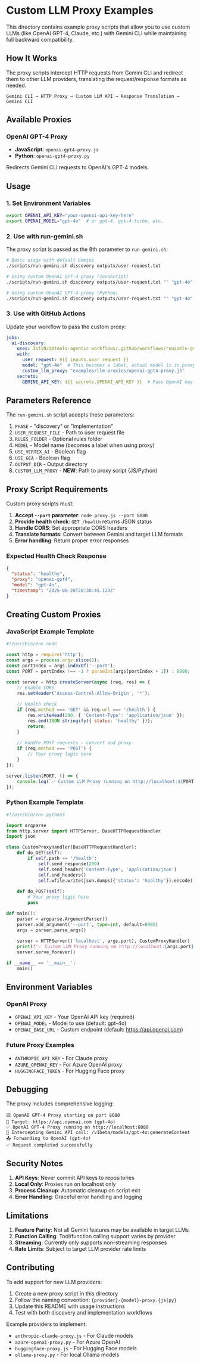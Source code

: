 # Custom LLM Proxy Examples

This directory contains example proxy scripts that allow you to use custom LLMs (like OpenAI GPT-4, Claude, etc.) with Gemini CLI while maintaining full backward compatibility.

## How It Works

The proxy scripts intercept HTTP requests from Gemini CLI and redirect them to other LLM providers, translating the request/response formats as needed.

```
Gemini CLI → HTTP Proxy → Custom LLM API → Response Translation → Gemini CLI
```

## Available Proxies

### OpenAI GPT-4 Proxy

- **JavaScript**: `openai-gpt4-proxy.js`
- **Python**: `openai-gpt4-proxy.py`

Redirects Gemini CLI requests to OpenAI's GPT-4 models.

## Usage

### 1. Set Environment Variables

```bash
export OPENAI_API_KEY="your-openai-api-key-here"
export OPENAI_MODEL="gpt-4o"  # or gpt-4, gpt-4-turbo, etc.
```

### 2. Use with run-gemini.sh

The proxy script is passed as the 8th parameter to `run-gemini.sh`:

```bash
# Basic usage with default Gemini
./scripts/run-gemini.sh discovery outputs/user-request.txt

# Using custom OpenAI GPT-4 proxy (JavaScript)
./scripts/run-gemini.sh discovery outputs/user-request.txt "" "gpt-4o" false false outputs examples/llm-proxies/openai-gpt4-proxy.js

# Using custom OpenAI GPT-4 proxy (Python)
./scripts/run-gemini.sh discovery outputs/user-request.txt "" "gpt-4o" false false outputs examples/llm-proxies/openai-gpt4-proxy.py
```

### 3. Use with GitHub Actions

Update your workflow to pass the custom proxy:

```yaml
jobs:
  ai-discovery:
    uses: IstiN/dmtools-agentic-workflows/.github/workflows/reusable-gemini-discovery.yml@main
    with:
      user_request: ${{ inputs.user_request }}
      model: "gpt-4o"  # This becomes a label, actual model is in proxy
      custom_llm_proxy: "examples/llm-proxies/openai-gpt4-proxy.js"
    secrets:
      GEMINI_API_KEY: ${{ secrets.OPENAI_API_KEY }}  # Pass OpenAI key as Gemini key
```

## Parameters Reference

The `run-gemini.sh` script accepts these parameters:

1. `PHASE` - "discovery" or "implementation"
2. `USER_REQUEST_FILE` - Path to user request file
3. `RULES_FOLDER` - Optional rules folder
4. `MODEL` - Model name (becomes a label when using proxy)
5. `USE_VERTEX_AI` - Boolean flag
6. `USE_GCA` - Boolean flag  
7. `OUTPUT_DIR` - Output directory
8. `CUSTOM_LLM_PROXY` - **NEW**: Path to proxy script (JS/Python)

## Proxy Script Requirements

Custom proxy scripts must:

1. **Accept `--port` parameter**: `node proxy.js --port 8080`
2. **Provide health check**: `GET /health` returns JSON status
3. **Handle CORS**: Set appropriate CORS headers
4. **Translate formats**: Convert between Gemini and target LLM formats
5. **Error handling**: Return proper error responses

### Expected Health Check Response

```json
{
  "status": "healthy",
  "proxy": "openai-gpt4",
  "model": "gpt-4o",
  "timestamp": "2025-08-20T20:30:45.123Z"
}
```

## Creating Custom Proxies

### JavaScript Example Template

```javascript
#!/usr/bin/env node

const http = require('http');
const args = process.argv.slice(2);
const portIndex = args.indexOf('--port');
const PORT = portIndex !== -1 ? parseInt(args[portIndex + 1]) : 8080;

const server = http.createServer(async (req, res) => {
    // Enable CORS
    res.setHeader('Access-Control-Allow-Origin', '*');
    
    // Health check
    if (req.method === 'GET' && req.url === '/health') {
        res.writeHead(200, { 'Content-Type': 'application/json' });
        res.end(JSON.stringify({ status: 'healthy' }));
        return;
    }
    
    // Handle POST requests - convert and proxy
    if (req.method === 'POST') {
        // Your proxy logic here
    }
});

server.listen(PORT, () => {
    console.log(`✅ Custom LLM Proxy running on http://localhost:${PORT}`);
});
```

### Python Example Template

```python
#!/usr/bin/env python3

import argparse
from http.server import HTTPServer, BaseHTTPRequestHandler
import json

class CustomProxyHandler(BaseHTTPRequestHandler):
    def do_GET(self):
        if self.path == '/health':
            self.send_response(200)
            self.send_header('Content-Type', 'application/json')
            self.end_headers()
            self.wfile.write(json.dumps({'status': 'healthy'}).encode())
    
    def do_POST(self):
        # Your proxy logic here
        pass

def main():
    parser = argparse.ArgumentParser()
    parser.add_argument('--port', type=int, default=8080)
    args = parser.parse_args()
    
    server = HTTPServer(('localhost', args.port), CustomProxyHandler)
    print(f'✅ Custom LLM Proxy running on http://localhost:{args.port}')
    server.serve_forever()

if __name__ == '__main__':
    main()
```

## Environment Variables

### OpenAI Proxy
- `OPENAI_API_KEY` - Your OpenAI API key (required)
- `OPENAI_MODEL` - Model to use (default: gpt-4o)
- `OPENAI_BASE_URL` - Custom endpoint (default: https://api.openai.com)

### Future Proxy Examples
- `ANTHROPIC_API_KEY` - For Claude proxy
- `AZURE_OPENAI_KEY` - For Azure OpenAI proxy
- `HUGGINGFACE_TOKEN` - For Hugging Face proxy

## Debugging

The proxy includes comprehensive logging:

```
🟨 OpenAI GPT-4 Proxy starting on port 8080
📡 Target: https://api.openai.com (gpt-4o)
✅ OpenAI GPT-4 Proxy running on http://localhost:8080
🔄 Intercepting Gemini API call: /v1beta/models/gpt-4o:generateContent
📤 Forwarding to OpenAI (gpt-4o)
✅ Request completed successfully
```

## Security Notes

1. **API Keys**: Never commit API keys to repositories
2. **Local Only**: Proxies run on localhost only
3. **Process Cleanup**: Automatic cleanup on script exit
4. **Error Handling**: Graceful error handling and logging

## Limitations

1. **Feature Parity**: Not all Gemini features may be available in target LLMs
2. **Function Calling**: Tool/function calling support varies by provider
3. **Streaming**: Currently only supports non-streaming responses
4. **Rate Limits**: Subject to target LLM provider rate limits

## Contributing

To add support for new LLM providers:

1. Create a new proxy script in this directory
2. Follow the naming convention: `{provider}-{model}-proxy.{js|py}`
3. Update this README with usage instructions
4. Test with both discovery and implementation workflows

Example providers to implement:
- `anthropic-claude-proxy.js` - For Claude models
- `azure-openai-proxy.py` - For Azure OpenAI
- `huggingface-proxy.js` - For Hugging Face models
- `ollama-proxy.py` - For local Ollama models
